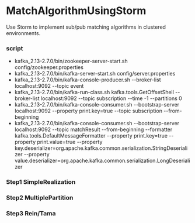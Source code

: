 # MatchAlgorithmUsingStorm
Use Storm to implement sub/pub matching algorithms in clustered environments.
### script
* kafka_2.13-2.7.0/bin/zookeeper-server-start.sh config/zookeeper.properties
* kafka_2.13-2.7.0/bin/kafka-server-start.sh config/server.properties
* kafka_2.13-2.7.0/bin/kafka-console-producer.sh --broker-list localhost:9092 --topic event
* kafka_2.13-2.7.0/bin/kafka-run-class.sh  kafka.tools.GetOffsetShell --broker-list localhost:9092 --topic subscription --time -1 --partitions 0
* kafka_2.13-2.7.0/bin/kafka-console-consumer.sh --bootstrap-server localhost:9092 --property print.key=true --topic subscription --from-beginning
* kafka_2.13-2.7.0/bin/kafka-console-consumer.sh --bootstrap-server localhost:9092 --topic matchResult --from-beginning --formatter kafka.tools.DefaultMessageFormatter --property print.key=true --property print.value=true --property key.deserializer=org.apache.kafka.common.serialization.StringDeserializer  --property value.deserializer=org.apache.kafka.common.serialization.LongDeserializer


### Step1 SimpleRealization

### Step2 MultiplePartition

### Step3 Rein/Tama


